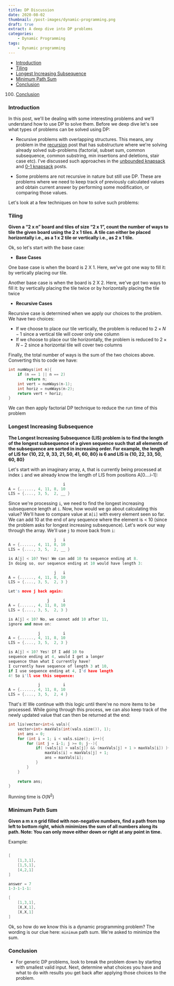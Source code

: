 ```yaml
---
title: DP Discussion
date: 2020-08-02
thumbnail: /post-images/dynamic-programming.png
draft: true
extract: A deep dive into DP problems
categories: 
    - Dynamic Programming
tags:
    - Dynamic programming
---
```


- [Introduction](#introduction)
- [Tiling](#tiling)
- [Longest Increasing Subsequence](#longest-increasing-subsequence)
- [Minimum Path Sum](#minimum-path-sum)
- [Conclusion](#conclusion)

100. [Conclusion](#conclusion)


### Introduction
In this post, we'll be dealing with some interesting problems and we'll understand how to use DP to solve them. Before we deep dive let's see what types of problems can be solved using DP:

- Recursive problems with overlapping structures. This means, any problem in the [recursion](/recursion) post that has substructure where we're solving already solved sub-problems (factorial, subset sum, common subsequence, common substring, min insertions and deletions, stair case etc). I've discussed such approaches in the [unbounded knapsack](/unbounded-knapsack) and [0-1 knapsack](/0-1-knapsack) posts.

- Some problems are not recursive in nature but still use DP. These are problems where we need to keep track of previously calculated values and obtain current answer by performing some modification, or comparing those values. 

Let's look at a few techniques on how to solve such problems:

### Tiling

**Given a “2 x n” board and tiles of size “2 x 1”, count the number of ways to tile the given board using the 2 x 1 tiles. A tile can either be placed horizontally i.e., as a 1 x 2 tile or vertically i.e., as 2 x 1 tile.**

Ok, so let's start with the base case: 

- **Base Cases**

One base case is when the board is 2 X 1. Here, we've got one way to fill it: by vertically placing our tile.

Another base case is when the board is 2 X 2. Here, we've got two ways to fill it: by vertically placing the tile twice or by horizontally placing the tile twice

- **Recursive Cases**

Recursive case is determined when we apply our choices to the problem. We have two choices:

- If we choose to place our tile vertically, the problem is reduced to $2 \times N - 1$ since a vertical tile will cover only one column
- If we choose to place our tile horizontally, the problem is reduced to $2 \times N - 2$ since a horizontal tile will cover two columns

Finally, the total number of ways is the sum of the two choices above. Converting this to code we have:

```cpp
int numWays(int n){
    if (n == 1 || n == 2)
        return n;
    int vert = numWays(n-1);
    int horiz = numWays(n-2);
    return vert + horiz;
}
```

We can then apply factorial DP technique to reduce the run time of this problem 

### Longest Increasing Subsequence
**The Longest Increasing Subsequence (LIS) problem is to find the length of the longest subsequence of a given sequence such that all elements of the subsequence are sorted in increasing order. For example, the length of LIS for {10, 22, 9, 33, 21, 50, 41, 60, 80} is 6 and LIS is {10, 22, 33, 50, 60, 80}**

Let's start with an imaginary array, `A`, that is currently being processed at index `i` and we already know the length of LIS from positions A[0....i-1]:

```cpp
                        i 
A = {......, 4, 11, 8, 10
LIS = {...., 3, 5,  2, __ }
```

Since we're processing `i`, we need to find the longest increasing subsequence length at `i`. Now, how would we go about calculating this value? We'll have to compare value at `A[i]` with every element seen so far. We can add 10 at the end of any sequence where the element is < 10 (since the problem asks for longest increasing subsequence). Let's work our way through the array. We'll use `j` to move back from `i`:

```cpp
                    j   i 
A = {......, 4, 11, 8, 10
LIS = {...., 3, 5,  2, __ }

is A[j] < 10? Yes! We can add 10 to sequence ending at 8. 
In doing so, our sequence ending at 10 would have length 3:

                    j   i 
A = {......, 4, 11, 8, 10
LIS = {...., 3, 5,  2, 3 }

Let's move j back again:

                 j      i 
A = {......, 4, 11, 8, 10
LIS = {...., 3, 5,  2, 3 }

is A[j] < 10? No, we cannot add 10 after 11,
ignore and move on:

             j          i 
A = {......, 4, 11, 8, 10
LIS = {...., 3, 5,  2, 3 }

is A[j] < 10? Yes! If I add 10 to 
sequence ending at 4, would I get a longer
sequence than what I currently have? 
I currently have sequence of length 3 at 10,
if I use sequence ending at 4, I'd have length
4! So i'll use this sequence:

             j          i 
A = {......, 4, 11, 8, 10
LIS = {...., 3, 5,  2, 4 }
```

That's it! We continue with this logic until there're no more items to be processed. While going through this process, we can also keep track of the newly updated value that can then be returned at the end:

```cpp
int lis(vector<int>& vals){
    vector<int> maxVals(int(vals.size()), 1);
    int ans = 0;
    for (int i = 1; i < vals.size(); i++){
        for (int j = i-1; j >= 0; j--){
            if( (vals[i] > vals[j]) && (maxVals[j] + 1 > maxVals[i]) ){
                maxVals[i] = maxVals[j] + 1;
                ans = maxVals[i];
            }
        }
    }
    
    return ans;
}
```

Running time is $O(N^2)$

### Minimum Path Sum
**Given a m x n grid filled with non-negative numbers, find a path from top left to bottom right, which minimizes the sum of all numbers along its path. Note: You can only move either down or right at any point in time.**

Example:
```cpp

[
    [1,3,1],
    [1,5,1],
    [4,2,1]
]

answer = 7
1-3-1-1-1:

[
    [1,3,1],
    [X,X,1],
    [X,X,1]
]
```

Ok, so how do we know this is a dynamic programming problem? The wording is our clue here: `minimum` path sum. We're asked to minimize the sum. 

### Conclusion

- For generic DP problems, look to break the problem down by starting with smallest valid input. Next, determine what choices you have and what to do with results you get back after applying those choices to the problem.